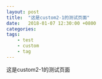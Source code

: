 ```yaml
---
layout: post
title:  "这是custom2-1的测试页面"
date:   2018-01-07 12:30:00 +0800
categories: 
tags: 
    - test
    - custom
    - tag
---
```



这是custom2-1的测试页面
